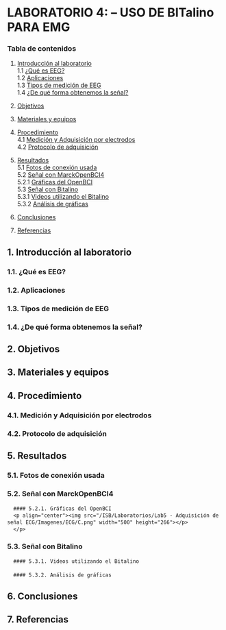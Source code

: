 # LABORATORIO 4: – USO DE BITalino PARA EMG

### Tabla de contenidos

1. [Introducción al laboratorio](#introducción-al-laboratorio)  
   1.1 [¿Qué es EEG?](#qué-es-eeg)  
   1.2 [Aplicaciones](#aplicaciones)  
   1.3 [Tipos de medición de EEG](#tipos-de-medición-de-eeg)  
   1.4 [¿De qué forma obtenemos la señal?](#de-qué-forma-obtenemos-la-señal)

2. [Objetivos](#objetivos)

3. [Materiales y equipos](#materiales-y-equipos)

4. [Procedimiento](#procedimiento)  
   4.1 [Medición y Adquisición por electrodos](#medición-y-adquisición-por-electrodos)  
   4.2 [Protocolo de adquisición](#protocolo-de-adquisición)

5. [Resultados](#resultados)  
   5.1 [Fotos de conexión usada](#fotos-de-conexión-usada)  
   5.2 [Señal con MarckOpenBCI4](#señal-con-marckopenbci4)  
      5.2.1 [Gráficas del OpenBCI](#gráficas-del-openbci)  
   5.3 [Señal con Bitalino](#señal-con-bitalino)  
      5.3.1 [Videos utilizando el Bitalino](#videos-utilizando-el-bitalino)  
      5.3.2 [Análisis de gráficas](#análisis-de-gráficas)

6. [Conclusiones](#conclusiones)

7. [Referencias](#referencias)


## 1. Introducción al laboratorio

   ### 1.1. ¿Qué es EEG?

   ### 1.2. Aplicaciones

   ### 1.3. Tipos de medición de EEG

   ### 1.4. ¿De qué forma obtenemos la señal?

## 2. Objetivos

## 3. Materiales y equipos

## 4. Procedimiento

   ### 4.1. Medición y Adquisición por electrodos

   ### 4.2. Protocolo de adquisición

## 5. Resultados

   ### 5.1. Fotos de conexión usada

   ### 5.2. Señal con MarckOpenBCI4

      #### 5.2.1. Gráficas del OpenBCI
      <p align="center"><img src="/ISB/Laboratorios/Lab5 - Adquisición de señal ECG/Imagenes/ECG/C.png" width="500" height="266"></p>
      </p>

   ### 5.3. Señal con Bitalino

      #### 5.3.1. Videos utilizando el Bitalino

      #### 5.3.2. Análisis de gráficas

## 6. Conclusiones

## 7. Referencias

